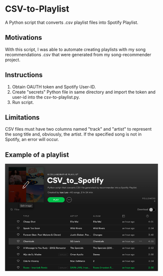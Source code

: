 # CSV-to-Playlist
A Python script that converts .csv playlist files into Spotify Playlist.

## Motivations
With this script, I was able to automate creating playlists with my song recommendations .csv that were generated from my song-recommender project.

## Instructions
1. Obtain OAUTH token and Spotify User-ID.
2. Create "secrets" Python file in same directory and import the token and user-id into the csv-to-playlist.py. 
3. Run script. 

## Limitations
CSV files must have two columns named "track" and "artist" to represent the song title and, obviously, the artist. If the specified song is not in Spotify, an error will occur. 

## Example of a playlist
![Example of playlist](playlist_example.png)

